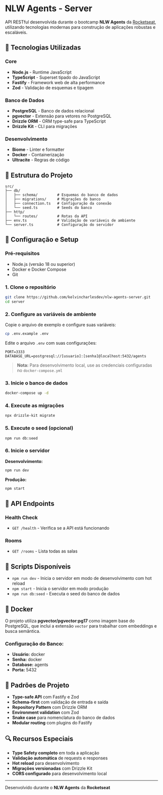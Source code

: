 # NLW Agents - Server

API RESTful desenvolvida durante o bootcamp **NLW Agents** da [Rocketseat](https://rocketseat.com.br), utilizando tecnologias modernas para construção de aplicações robustas e escaláveis.

## 🚀 Tecnologias Utilizadas

### Core

- **Node.js** - Runtime JavaScript
- **TypeScript** - Superset tipado do JavaScript
- **Fastify** - Framework web de alta performance
- **Zod** - Validação de esquemas e tipagem

### Banco de Dados

- **PostgreSQL** - Banco de dados relacional
- **pgvector** - Extensão para vetores no PostgreSQL
- **Drizzle ORM** - ORM type-safe para TypeScript
- **Drizzle Kit** - CLI para migrações

### Desenvolvimento

- **Biome** - Linter e formatter
- **Docker** - Containerização
- **Ultracite** - Regras de código

## 📁 Estrutura do Projeto

```
src/
├── db/
│   ├── schema/         # Esquemas do banco de dados
│   ├── migrations/     # Migrações do banco
│   ├── connection.ts   # Configuração da conexão
│   └── seed.ts         # Seeds do banco
├── http/
│   └── routes/         # Rotas da API
├── env.ts              # Validação de variáveis de ambiente
└── server.ts           # Configuração do servidor
```

## 🔧 Configuração e Setup

### Pré-requisitos

- Node.js (versão 18 ou superior)
- Docker e Docker Compose
- Git

### 1. Clone o repositório

```bash
git clone https://github.com/kelvincharlesdev/nlw-agents-server.git
cd server
```

### 2. Configure as variáveis de ambiente

Copie o arquivo de exemplo e configure suas variáveis:

```bash
cp .env.example .env
```

Edite o arquivo `.env` com suas configurações:

```env
PORT=3333
DATABASE_URL=postgresql://[usuario]:[senha]@localhost:5432/agents
```

> **Nota:** Para desenvolvimento local, use as credenciais configuradas no `docker-compose.yml`

### 3. Inicie o banco de dados

```bash
docker-compose up -d
```

### 4. Execute as migrações

```bash
npx drizzle-kit migrate
```

### 5. Execute o seed (opcional)

```bash
npm run db:seed
```

### 6. Inicie o servidor

**Desenvolvimento:**

```bash
npm run dev
```

**Produção:**

```bash
npm start
```

## 📡 API Endpoints

### Health Check

- `GET /health` - Verifica se a API está funcionando

### Rooms

- `GET /rooms` - Lista todas as salas

## 🔄 Scripts Disponíveis

- `npm run dev` - Inicia o servidor em modo de desenvolvimento com hot reload
- `npm start` - Inicia o servidor em modo produção
- `npm run db:seed` - Executa o seed do banco de dados

## 🐳 Docker

O projeto utiliza **pgvector/pgvector:pg17** como imagem base do PostgreSQL, que inclui a extensão `vector` para trabalhar com embeddings e busca semântica.

### Configuração do Banco:

- **Usuário:** docker
- **Senha:** docker
- **Database:** agents
- **Porta:** 5432

## 🎯 Padrões de Projeto

- **Type-safe API** com Fastify e Zod
- **Schema-first** com validação de entrada e saída
- **Repository Pattern** com Drizzle ORM
- **Environment validation** com Zod
- **Snake case** para nomenclatura do banco de dados
- **Modular routing** com plugins do Fastify

## 🔍 Recursos Especiais

- **Type Safety completo** em toda a aplicação
- **Validação automática** de requests e responses
- **Hot reload** para desenvolvimento
- **Migrações versionadas** com Drizzle Kit
- **CORS configurado** para desenvolvimento local

---

Desenvolvido durante o **NLW Agents** da **Rocketseat**
